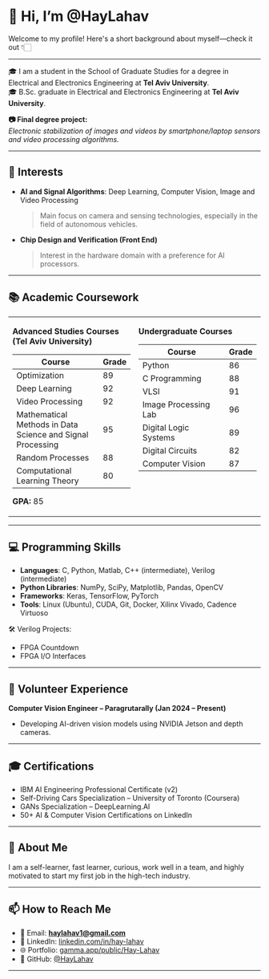 # 👋 Hi, I’m @HayLahav  
Welcome to my profile! Here's a short background about myself—check it out 👇🏻

---

🎓 I am a student in the School of Graduate Studies for a degree in Electrical and Electronics Engineering at **Tel Aviv University**.  
🎓 B.Sc. graduate in Electrical and Electronics Engineering at **Tel Aviv University**.

**📷 Final degree project:**  
*Electronic stabilization of images and videos by smartphone/laptop sensors and video processing algorithms.*

---

## 🌟 Interests

- **AI and Signal Algorithms**: Deep Learning, Computer Vision, Image and Video Processing  
  > Main focus on camera and sensing technologies, especially in the field of autonomous vehicles.

- **Chip Design and Verification (Front End)**  
  > Interest in the hardware domain with a preference for AI processors.

---

## 📚 Academic Coursework

<table>
  <tr>
    <td valign="top" width="50%">

<b>Advanced Studies Courses (Tel Aviv University)</b>

| Course                                                             | Grade |
|--------------------------------------------------------------------|-------|
| Optimization                                                       | 89    |
| Deep Learning                                                      | 92    |
| Video Processing                                                   | 92    |
| Mathematical Methods in Data Science and Signal Processing         | 95    |
| Random Processes                                                   | 88    |
| Computational Learning Theory                                      | 80    |

**GPA:** 85

</td>
    <td valign="top" width="50%">

<b>Undergraduate Courses</b>

| Course                     | Grade |
|---------------------------|-------|
| Python                    | 86    |
| C Programming             | 88    |
| VLSI                      | 91    |
| Image Processing Lab      | 96    |
| Digital Logic Systems     | 89    |
| Digital Circuits          | 82    |
| Computer Vision           | 87    |

</td>
  </tr>
</table>

---

## 💻 Programming Skills

- **Languages**: C, Python, Matlab, C++ (intermediate), Verilog (intermediate)  
- **Python Libraries**: NumPy, SciPy, Matplotlib, Pandas, OpenCV  
- **Frameworks**: Keras, TensorFlow, PyTorch  
- **Tools**: Linux (Ubuntu), CUDA, Git, Docker, Xilinx Vivado, Cadence Virtuoso  

🛠 Verilog Projects:
- FPGA Countdown  
- FPGA I/O Interfaces

---

## 🧪 Volunteer Experience

**Computer Vision Engineer – Paragrutarally (Jan 2024 – Present)**  
- Developing AI-driven vision models using NVIDIA Jetson and depth cameras.

---

## 🎓 Certifications

- IBM AI Engineering Professional Certificate (v2)  
- Self-Driving Cars Specialization – University of Toronto (Coursera)  
- GANs Specialization – DeepLearning.AI  
- 50+ AI & Computer Vision Certifications on LinkedIn

---

## 🙋 About Me

I am a self-learner, fast learner, curious, work well in a team, and highly motivated to start my first job in the high-tech industry.

---

## 📫 How to Reach Me

- 📧 Email: **haylahav1@gmail.com**  
- 🔗 LinkedIn: [linkedin.com/in/hay-lahav](https://linkedin.com/in/hay-lahav)  
- 🌐 Portfolio: [gamma.app/public/Hay-Lahav](https://gamma.app/public/Hay-Lahav-ubnnkqhihluld6j)  
- 🧠 GitHub: [@HayLahav](https://github.com/HayLahav)

---




